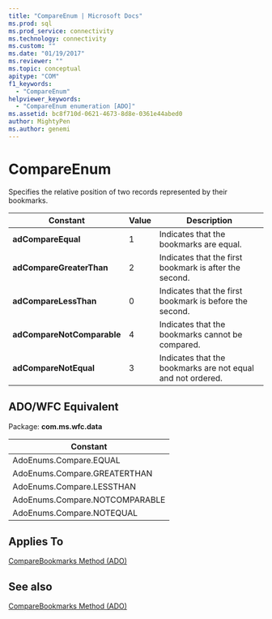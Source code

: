 ```yaml
---
title: "CompareEnum | Microsoft Docs"
ms.prod: sql
ms.prod_service: connectivity
ms.technology: connectivity
ms.custom: ""
ms.date: "01/19/2017"
ms.reviewer: ""
ms.topic: conceptual
apitype: "COM"
f1_keywords: 
  - "CompareEnum"
helpviewer_keywords: 
  - "CompareEnum enumeration [ADO]"
ms.assetid: bc8f710d-0621-4673-8d8e-0361e44abed0
author: MightyPen
ms.author: genemi
---
```

# CompareEnum
Specifies the relative position of two records represented by their bookmarks.  
  
|Constant|Value|Description|  
|--------------|-----------|-----------------|  
|**adCompareEqual**|1|Indicates that the bookmarks are equal.|  
|**adCompareGreaterThan**|2|Indicates that the first bookmark is after the second.|  
|**adCompareLessThan**|0|Indicates that the first bookmark is before the second.|  
|**adCompareNotComparable**|4|Indicates that the bookmarks cannot be compared.|  
|**adCompareNotEqual**|3|Indicates that the bookmarks are not equal and not ordered.|  
  
## ADO/WFC Equivalent  
 Package: **com.ms.wfc.data**  
  
|Constant|  
|--------------|  
|AdoEnums.Compare.EQUAL|  
|AdoEnums.Compare.GREATERTHAN|  
|AdoEnums.Compare.LESSTHAN|  
|AdoEnums.Compare.NOTCOMPARABLE|  
|AdoEnums.Compare.NOTEQUAL|  
  
## Applies To  
 [CompareBookmarks Method (ADO)](../../../ado/reference/ado-api/comparebookmarks-method-ado.md)  
  
## See also  
 [CompareBookmarks Method (ADO)](../../../ado/reference/ado-api/comparebookmarks-method-ado.md)
